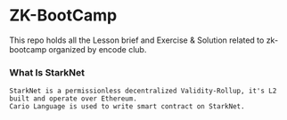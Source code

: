 # ZK-BootCamp
 This repo holds all the Lesson brief and Exercise & Solution related to zk-bootcamp organized by encode club. 

 ### What Is StarkNet
```
StarkNet is a permissionless decentralized Validity-Rollup, it's L2 built and operate over Ethereum.
Cario Language is used to write smart contract on StarkNet.
```
